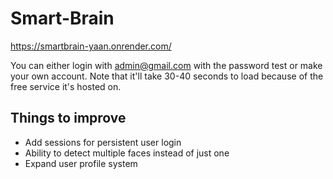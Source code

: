 # Smart-Brain
https://smartbrain-yaan.onrender.com/

You can either login with admin@gmail.com with the password test or make your own account. Note that it'll take 30-40 seconds to load because of the free service it's hosted on.

## Things to improve
+ Add sessions for persistent user login
+ Ability to detect multiple faces instead of just one
+ Expand user profile system

